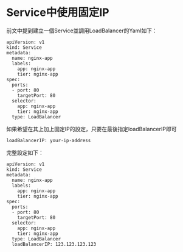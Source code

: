 # Service中使用固定IP

前文中提到建立一個Service並調用LoadBalancer的Yaml如下：

```text
apiVersion: v1
kind: Service
metadata:
  name: nginx-app
  labels:
    app: nginx-app
    tier: nginx-app
spec:
  ports:
  - port: 80
    targetPort: 80
  selector:
    app: nginx-app
    tier: nginx-app
  type: LoadBalancer
```

如果希望在其上加上固定IP的設定，只要在最後指定loadBalancerIP即可

```text
loadBalancerIP: your-ip-address
```

完整設定如下：

```text
apiVersion: v1
kind: Service
metadata:
  name: nginx-app
  labels:
    app: nginx-app
    tier: nginx-app
spec:
  ports:
  - port: 80
    targetPort: 80
  selector:
    app: nginx-app
    tier: nginx-app
  type: LoadBalancer
  loadBalancerIP: 123.123.123.123
```


